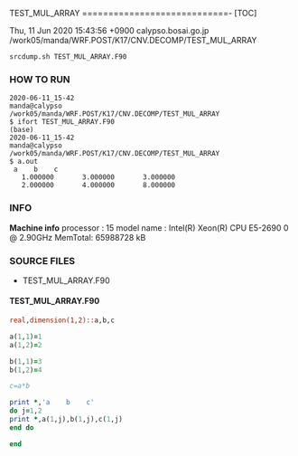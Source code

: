 TEST_MUL_ARRAY
============================-
[TOC]

Thu, 11 Jun 2020 15:43:56 +0900
calypso.bosai.go.jp
/work05/manda/WRF.POST/K17/CNV.DECOMP/TEST_MUL_ARRAY

```
srcdump.sh TEST_MUL_ARRAY.F90
```

### HOW TO RUN
```
2020-06-11_15-42 
manda@calypso
/work05/manda/WRF.POST/K17/CNV.DECOMP/TEST_MUL_ARRAY
$ ifort TEST_MUL_ARRAY.F90 
(base) 
2020-06-11_15-42 
manda@calypso
/work05/manda/WRF.POST/K17/CNV.DECOMP/TEST_MUL_ARRAY
$ a.out
 a    b    c
   1.000000       3.000000       3.000000    
   2.000000       4.000000       8.000000  
```

### INFO
**Machine info**
processor       : 15
model name      : Intel(R) Xeon(R) CPU E5-2690 0 @ 2.90GHz
MemTotal:       65988728 kB

### SOURCE FILES
- TEST_MUL_ARRAY.F90
  
#### TEST_MUL_ARRAY.F90
```fortran
real,dimension(1,2)::a,b,c

a(1,1)=1
a(1,2)=2

b(1,1)=3
b(1,2)=4

c=a*b

print *,'a    b    c'
do j=1,2
print *,a(1,j),b(1,j),c(1,j)
end do

end
```